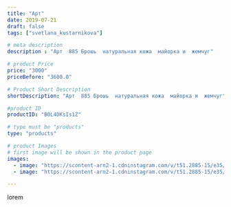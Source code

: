 ```yaml
---
title: "Арт"
date: 2019-07-21
draft: false
tags: ["svetlana_kustarnikova"]

# meta description
description : "Арт  885 Брошь  натуральная кожа  майорка и  жемчуг"

# product Price
price: "3000"
priceBefore: "3600.0"

# Product Short Description
shortDescription: "Арт  885 Брошь  натуральная кожа  майорка и  жемчуг"

#product ID
productID: "B0L4DKsIs1Z"

# type must be "products"
type: "products"

# product Images
# first image will be shown in the product page
images:
  - image: "https://scontent-arn2-1.cdninstagram.com/v/t51.2885-15/e35/s1080x1080/66655667_955685681438901_2859041603996868192_n.jpg?_nc_ht=scontent-arn2-1.cdninstagram.com&_nc_cat=109&_nc_ohc=FcTHRTYH0aAAX88BvRu&tp=1&oh=ce2d1ec2aaf74cd0d4f960437aa7197a&oe=6060C62E&ig_cache_key=MjA5MzAxMjk1NDAyODAwNTk0MA%3D%3D.2"
  - image: "https://scontent-arn2-1.cdninstagram.com/v/t51.2885-15/e35/s1080x1080/67722320_474345436677739_8252001469988426248_n.jpg?_nc_ht=scontent-arn2-1.cdninstagram.com&_nc_cat=107&_nc_ohc=64E6cSfl5wUAX_n0Ewv&tp=1&oh=f74bf2d031224c8d02b7838d7e0f2a93&oe=605E0B87&ig_cache_key=MjA5MzAxMjk1NDAzNjMxMTA2NA%3D%3D.2"

---
```

lorem
